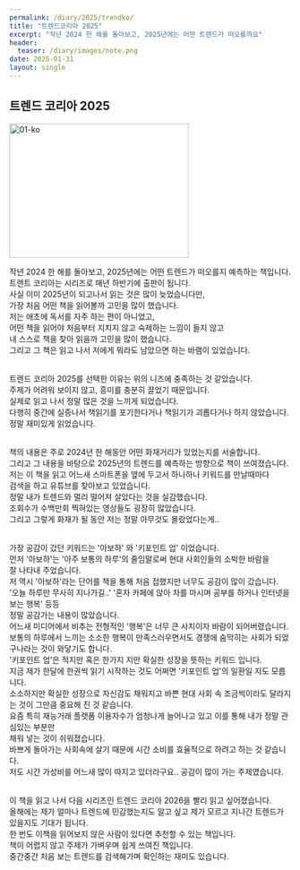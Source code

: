 ```yaml
---
permalink: /diary/2025/trendko/
title: "트렌드코리아 2025"
excerpt: "작년 2024 한 해를 돌아보고, 2025년에는 어떤 트렌드가 떠오를까요"
header:
  teaser: /diary/images/note.png
date: 2025-01-31
layout: single
---
```


## 트렌드 코리아 2025

<img src="/diary/images/01-ko.jpg" alt="01-ko" width="320" height="240">
<br>

작년 2024 한 해를 돌아보고, 2025년에는 어떤 트렌드가 떠오를지 예측하는 책입니다.<br>
트렌트 코리아는 시리즈로 매년 하반기에 출판이 됩니다.<br>
사실 이미 2025년이 되고나서 읽는 것은 많이 늦었습니다만,<br>
가장 처음 어떤 책을 읽어볼까 고민을 많이 했습니다.<br>
저는 애초에 독서를 자주 하는 편이 아니었고,<br>
어떤 책을 읽어야 처음부터 지치지 않고 숙제하는 느낌이 들지 않고<br>
내 스스로 책을 찾아 읽을까 고민을 많이 했습니다.<br>
그리고 그 책은 읽고 나서 저에게 뭐라도 남았으면 하는 바램이 있었습니다.<br>
<br>

트렌드 코리아 2025를 선택한 이유는 위의 니즈에 충족하는 것 같았습니다.<br>
주제가 어려워 보이지 않고, 흥미를 충분히 끌었기 때문입니다.<br>
실제로 읽고 나서 정말 많은 것을 느끼게 되었습니다.<br>
다행히 중간에 실증나서 책읽기를 포기한다거나 책읽기가 괴롭다거나 하지 않았습니다.<br>
정말 재미있게 읽었습니다.<br>
<br>

책의 내용은 주로 2024년 한 해동안 어떤 화재거리가 있었는지를 서술합니다.<br>
그리고 그 내용을 바탕으로 2025년의 트렌드를 예측하는 방향으로 책이 쓰여졌습니다.<br>
저는 이 책을 읽고 어느새 스마트폰을 옆에 두고서 하나하나 키워드를 만날때마다<br>
검색을 하고 유튜브를 찾아보고 있었습니다.<br>
정말 내가 트렌드와 멀리 떨어져 살았다는 것을 실감했습니다.<br>
조회수가 수백만회 찍혀있는 영상들도 굉장히 많았습니다.<br>
그리고 그렇게 화재가 될 동안 저는 정말 아무것도 몰랐었다는게..<br>
<br>

가장 공감이 갔던 키워드는 '아보하' 와 '키포인트 업' 이었습니다.<br>
먼저 '아보하'는 '아주 보통의 하루'의 줄임말로써 현대 사회인들의 소박한 바람을<br>
잘 나타내 주었습니다.<br>
저 역시 '아보하'라는 단어를 책을 통해 처음 접했지만 너무도 공감이 많이 갔습니다.<br>
'오늘 하루만 무사히 지나가길..' '혼자 카페에 앉아 차를 마시며 공부를 하거나 인터넷을 보는 행복' 등등<br>
정말 공감가는 내용이 많았습니다.<br>
어느새 미디어에서 비추는 전형적인 '행복'은 너무 큰 사치이자 바람이 되어버렸습니다.<br>
보통의 하루에서 느끼는 소소한 행복이 만족스러우면서도 경쟁에 숨막히는 사회가 되었구나라는 것이 와닿기도 합니다.<br>
'키포인트 업'은 적지만 혹은 한가지 지만 확실한 성장을 뜻하는 키워드 입니다.<br>
지금 제가 한달에 한권씩 읽기 시작하는 것도 어쩌면 '키포인트 업'의 일환일 지도 모릅니다.<br>
소소하지만 확실한 성장으로 자신감도 채워지고 바쁜 현대 사회 속 조금씩이라도 달라지는 것이 그만큼 중요해 진 것 같습니다.<br>
요즘 특히 재능거래 플랫폼 이용자수가 엄청나게 늘어나고 있고 이를 통해 내가 정말 관심있는 부분만<br>
채워 넣는 것이 쉬워졌습니다.<br>
바쁘게 돌아가는 사회속에 살기 때문에 시간 소비를 효율적으로 하려고 하는 것 같습니다.<br>
저도 시간 가성비를 어느새 많이 따지고 있더라구요.. 공감이 많이 가는 주제였습니다.<br>
<br>

이 책을 읽고 나서 다음 시리즈인 트렌드 코리아 2026을 빨리 읽고 싶어졌습니다.<br>
올해에는 제가 얼마나 트렌드에 민감했는지도 알고 싶고 제가 모르고 지나간 트렌드가 있을지도 기대가 됩니다.<br>
한 번도 이책을 읽어보지 않은 사람이 있다면 추천할 수 있는 책입니다.<br>
책이 어렵지 않고 주제가 가벼우며 쉽게 쓰여진 책입니다.<br>
중간중간 처음 보는 트렌드를 검색해가며 확인하는 재미도 있습니다.<br>
